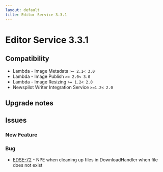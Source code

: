 ```yaml
---
layout: default
title: Editor Service 3.3.1
---
```

<div class="jumbotron">
    <h1>Editor Service 3.3.1</h1>    
    <h2>Compatibility</h2>
    <ul>
        <li>Lambda - Image Metadata <code>&gt;= 2.1</code><code>&lt; 3.0</code></li>
        <li>Lambda - Image Publish <code>&gt;= 2.0</code><code>&lt; 3.0</code></li>
        <li>Lambda - Image Resizing <code>&gt;= 1.2</code><code>&lt; 2.0</code></li>
        <li>Newspilot Writer Integration Service <code>&gt;=1.2</code><code>&lt; 2.0</code></li>
    </ul>
</div>




## Upgrade notes  
        



## Issues  


### New Feature 



### Bug 

 * [EDSE-72](https://jira.infomaker.se/browse/EDSE-72) - NPE when cleaning up files in DownloadHandler when file does not exist 

